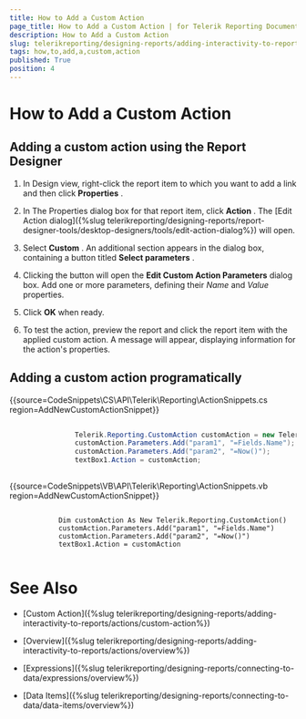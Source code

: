 ```yaml
---
title: How to Add a Custom Action
page_title: How to Add a Custom Action | for Telerik Reporting Documentation
description: How to Add a Custom Action
slug: telerikreporting/designing-reports/adding-interactivity-to-reports/actions/how-to/how-to-add-a-custom-action
tags: how,to,add,a,custom,action
published: True
position: 4
---
```


# How to Add a Custom Action



## Adding a custom action using the Report Designer

1. In Design view, right-click the report item to which you want to add a link and then click __Properties__ .             

1. In The Properties dialog box for that report item, click __Action__ .               The [Edit Action dialog]({%slug telerikreporting/designing-reports/report-designer-tools/desktop-designers/tools/edit-action-dialog%}) will open.             

1. Select __Custom__ . An additional section appears in the dialog box, containing a button titled __Select parameters__ .             

1. Clicking the button will open the __Edit Custom Action Parameters__  dialog box.               Add one or more parameters, defining their *Name*  and *Value*  properties.             

1. Click __OK__  when ready.             

1. To test the action, preview the report and click the report item with the applied custom action.                A message will appear, displaying information for the action's properties.             

## Adding a custom action programatically

{{source=CodeSnippets\CS\API\Telerik\Reporting\ActionSnippets.cs region=AddNewCustomActionSnippet}}
````C#
	
	            Telerik.Reporting.CustomAction customAction = new Telerik.Reporting.CustomAction();
	            customAction.Parameters.Add("param1", "=Fields.Name");
	            customAction.Parameters.Add("param2", "=Now()");
	            textBox1.Action = customAction;
	
````
{{source=CodeSnippets\VB\API\Telerik\Reporting\ActionSnippets.vb region=AddNewCustomActionSnippet}}
````VB
	
	        Dim customAction As New Telerik.Reporting.CustomAction()
	        customAction.Parameters.Add("param1", "=Fields.Name")
	        customAction.Parameters.Add("param2", "=Now()")
	        textBox1.Action = customAction
	
````



# See Also


 * [Custom Action]({%slug telerikreporting/designing-reports/adding-interactivity-to-reports/actions/custom-action%})

 * [Overview]({%slug telerikreporting/designing-reports/adding-interactivity-to-reports/actions/overview%})

 * [Expressions]({%slug telerikreporting/designing-reports/connecting-to-data/expressions/overview%})

 * [Data Items]({%slug telerikreporting/designing-reports/connecting-to-data/data-items/overview%})
